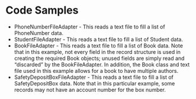 ---
---
# Code Samples

* PhoneNumberFileAdapter - This reads a text file to fill a list of PhoneNumber data.
* StudentFileAdapter - This reads a text file to fill a list of Student data.
* BookFileAdapter - This reads a text file to fill a list of Book data. Note that in this example, not every field in the record structure is used in creating the required Book objects; unused fields are simply read and “discarded” by the BookFileAdapter. In addition, the Book class and text file used in this example allows for a book to have multiple authors.
* SafetyDepositBoxFileAdapter - This reads a text file to fill a list of SafetyDepositBox data. Note that in this particular example, some records may not have an account number for the box number.
